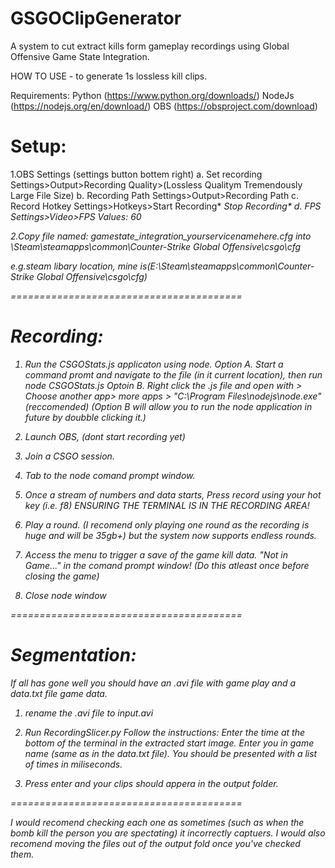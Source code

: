 # GSGOClipGenerator
A system to cut extract kills form gameplay recordings using Global Offensive Game State Integration.

HOW TO USE - to generate 1s lossless kill clips.

Requirements:
Python (https://www.python.org/downloads/)
NodeJs (https://nodejs.org/en/download/)
OBS    (https://obsproject.com/download)


Setup:
========================================
1.OBS Settings (settings button bottem right)
a. Set recording      Settings>Output>Recording Quality>(Lossless Qualitym Tremendously Large File Size)
b. Recording Path     Settings>Output>Recording Path <Set it to the same root location as this readme>
c. Record Hotkey      Settings>Hotkeys>Start Recording* <I used F8>
		                       Stop Recording* <I used F9>
d. FPS                Settings>Video>FPS Values: 60

2.Copy file named: gamestate_integration_yourservicenamehere.cfg  into \Steam\steamapps\common\Counter-Strike Global Offensive\csgo\cfg

e.g.steam libary location, mine is(E:\Steam\steamapps\common\Counter-Strike Global Offensive\csgo\cfg)

========================================



Recording:
=======================================
1. Run the CSGOStats.js applicaton using node.
   Option A. Start a command promt and navigate to the file (in it current location), then run node CSGOStats.js
   Optoin B. Right click the .js file and open with > Choose another app> more apps > "C:\Program Files\nodejs\node.exe" (reccomended)
             (Option B will allow you to run the node application in future by doubble clicking it.)

2. Launch OBS, (dont start recording yet)
3. Join a CSGO session.
4. Tab to the node comand prompt window.
5. Once a stream of numbers and data starts, Press record using your hot key (i.e. f8) ENSURING THE TERMINAL IS IN THE RECORDING AREA!
6. Play a round. (I recomend only playing one round as the recording is huge and will be 35gb+) but the system now supports endless rounds.
7. Access the menu to trigger a save of the game kill data. "Not in Game..." in the comand prompt window! (Do this atleast once before closing the game)
8. Close node window

========================================



Segmentation:
=======================================
If all has gone well you should have an .avi file with game play and a data.txt file game data.

1. rename the .avi file to input.avi

2. Run RecordingSlicer.py
Follow the instructions: Enter the time at the bottom of the terminal in the extracted start image.
		         Enter you in game name (same as in the data.txt file).
			 You should be presented with a list of times in miliseconds.

5. Press enter and your clips should appera in the output folder.

========================================

I would recomend checking each one as sometimes (such as when the bomb kill the person you are spectating) it incorrectly captuers.
I would also recomend moving the files out of the output fold once you've checked them.
